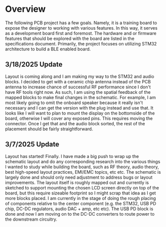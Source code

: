# Overview
The following PCB project has a few goals. Namely, it is a training board to expose the designer to working with various features. In this way, it serves as a development board first and foremost. The hardware and or firmware features that should be explored with the board are listed in the specifications document. Primarily, the project focuses on utilizing STM32 architecture to build a BLE enabled board.

## 3/18/2025 Update
Layout is coming along and I am making my way to the STM32 and audio blocks. I decided to get with a ceramic chip antenna instead of the PCB antenna to increase chance of successful RF performance since I don't have RF tools right now. As such, I am using the spatial feedback of the mapped blocks to make final changes in the schematic. For example, I am most likely going to omit the onboard speaker because it really isn't necessary and I can get the version with the plug instead and use that. It looks like I will want to plan to mount the display on the bottomside of the board, otherwise I will cover any exposed pins. This requires moving the connector. Once I get that and the audio block sorted, the rest of the placement should be fairly straightforward.

## 3/7/2025 Update
Layout has started! Finally. I have made a big push to wrap up the schematic layout and do any corresponding research into the various things I wanted to study while building the board, such as RF theory, audio theory, best high-speed layout practices, EMI/EMC topics, etc etc.
The schematic is largely done and should only need adjustment to address bugs or layout improvements. The layout itself is roughly mapped out and currently is sketched to support mounting the chosen LCD screen directly on top of the board, but this require sizeable footprint so I might scrap that idea as I get more blocks placed. I am currently in the stage of doing the rough placing of components relative to the center component (e.g. the STM32, USB PD chip, DC-DC regulators, audio DAC + amp, etc etc). The USB PD block is done and now I am moving on to the DC-DC converters to route power to the downstream circuitry.

